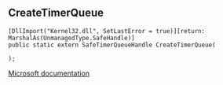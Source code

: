 ## CreateTimerQueue

```
[DllImport("Kernel32.dll", SetLastError = true)][return: MarshalAs(UnmanagedType.SafeHandle)]
public static extern SafeTimerQueueHandle CreateTimerQueue(
   
);
```

[Microsoft documentation](https://docs.microsoft.com/en-us/windows/win32/api/threadpoolapiset/nf-threadpoolapiset-createtimerqueue)
